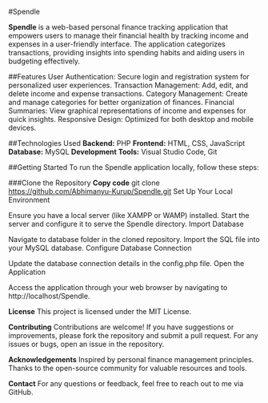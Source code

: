 #Spendle

**Spendle** is a web-based personal finance tracking application that empowers users to manage their financial health by tracking income and expenses in a user-friendly interface. The application categorizes transactions, providing insights into spending habits and aiding users in budgeting effectively.

##Features
User Authentication: Secure login and registration system for personalized user experiences.
Transaction Management: Add, edit, and delete income and expense transactions.
Category Management: Create and manage categories for better organization of finances.
Financial Summaries: View graphical representations of income and expenses for quick insights.
Responsive Design: Optimized for both desktop and mobile devices.

##Technologies Used
**Backend:** PHP
**Frontend:** HTML, CSS, JavaScript
**Database:** MySQL
**Development Tools:** Visual Studio Code, Git


##Getting Started
To run the Spendle application locally, follow these steps:

###Clone the Repository
**Copy code**
git clone https://github.com/Abhimanyu-Kurup/Spendle.git
Set Up Your Local Environment

Ensure you have a local server (like XAMPP or WAMP) installed.
Start the server and configure it to serve the Spendle directory.
Import Database

Navigate to database folder in the cloned repository.
Import the SQL file into your MySQL database.
Configure Database Connection

Update the database connection details in the config.php file.
Open the Application

Access the application through your web browser by navigating to http://localhost/Spendle.


**License**
This project is licensed under the MIT License.

**Contributing**
Contributions are welcome! If you have suggestions or improvements, please fork the repository and submit a pull request. For any issues or bugs, open an issue in the repository.

**Acknowledgements**
Inspired by personal finance management principles.
Thanks to the open-source community for valuable resources and tools.

**Contact**
For any questions or feedback, feel free to reach out to me via GitHub.
